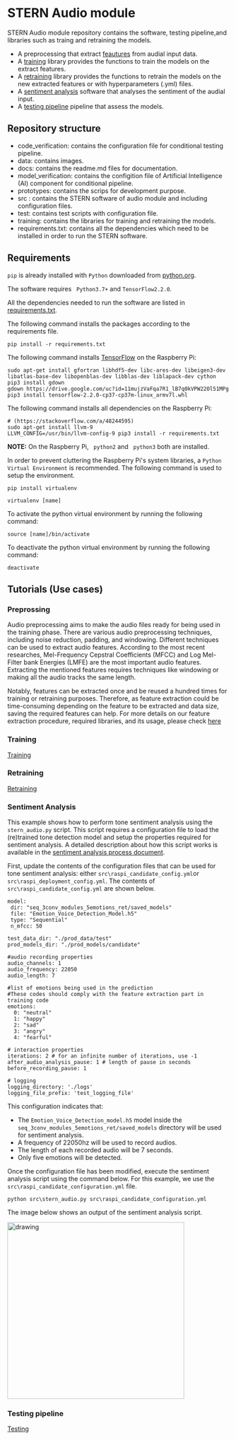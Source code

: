 # STERN Audio module

STERN Audio module repository contains the software, testing pipeline,and libraries such as traing and retraining the models. 

- A preprocessing that extract [feautures](./docs/FeatureExtraction.md) from audial input data. 
- A [training](./docs/Training.md) library provides the functions to train the models on the extract features. 
- A [retraining](./docs/Retraining.md) library provides the functions to retrain the models on the new extracted features or with hyperparameters (.yml) files. 
- A [sentiment analysis](./docs/SentimentAnalysis.md) software that analyses the sentiment of the audial input. 
- A [testing pipeline](./docs/Testing.md) pipeline that assess the models. 

## Repository structure

- code_verification: contains the configuration file for conditional testing pipeline.
- data: contains images.
- docs: contains the readme.md files for documentation.
- model_verification: contains the configition file of Artificial Intelligence (AI) component for conditional pipeline.
- prototypes: contains the scrips for development purpose.
- src : contains the STERN software of audio module and including configuration files. 
- test: contains test scripts with configuration file.
- training: contains the libraries for training and retraining the models.
- requirements.txt: contains all the dependencies which need to be installed in order to run the STERN software.

## Requirements

` pip ` is already installed with `Python` downloaded from [python.org](https://www.python.org/). 

The software requires ` Python3.7+` and `TensorFlow2.2.0`. 

All the dependencies needed to run the software are listed in [requirements.txt](requirements.txt). 

The following command installs the packages according to the requirements file. 

` pip install -r requirements.txt `

The following command installs [TensorFlow](https://qengineering.eu/install-tensorflow-2.2.0-on-raspberry-pi-4.html) on the Raspberry Pi:

```
sudo apt-get install gfortran libhdf5-dev libc-ares-dev libeigen3-dev libatlas-base-dev libopenblas-dev libblas-dev liblapack-dev cython
pip3 install gdown
gdown https://drive.google.com/uc?id=11mujzVaFqa7R1_lB7q0kVPW22Ol51MPg
pip3 install tensorflow-2.2.0-cp37-cp37m-linux_armv7l.whl

```

The following command installs all dependencies on the Raspberry Pi:

```
# (https://stackoverflow.com/a/48244595)
sudo apt-get install llvm-9
LLVM_CONFIG=/usr/bin/llvm-config-9 pip3 install -r requirements.txt
```
**NOTE:** On the Raspberry Pi, ` python2` and ` python3` both are installed. 

In order to prevent cluttering the Raspberry Pi's system libraries, a `Python Virtual Environment` is recommended. The following command is used to setup the environment. 

```
pip install virtualenv

virtualenv [name]

```
To activate the python virtual environment by running the following command:

`source [name]/bin/activate`

To deactivate the python virtual environment by running the following command:

`deactivate`

## Tutorials (Use cases)

### Preprossing 
Audio preprocessing aims to make the audio files ready for being used in the training phase. There are various audio preprocessing techniques, including noise reduction, padding, and windowing. Different techniques can be used to extract audio features. According to the most recent researches, Mel-Frequency Cepstral Coefficients (MFCC) and Log Mel-Filter bank Energies (LMFE) are the most important audio features. Extracting the mentioned features requires techniques like windowing or making all the audio tracks the same length.

Notably, features can be extracted once and be reused a hundred times for training or retraining purposes. Therefore, as feature extraction could be time-consuming depending on the feature to be extracted and data size, saving the required features can help. For more details on our feature extraction procedure, required libraries, and its usage, please check [here](./docs/FeatureExtraction.md)

### Training 

[Training](./docs/Training.md)

### Retraining
[Retraining](./docs/Retraining.md)

### Sentiment Analysis
This example shows how to perform tone sentiment analysis using the ```stern_audio.py``` script. This script requires a configuration file to load the (re)trained tone detection model and setup the properties required for sentiment analysis. A detailed description about how this script works is available in the [sentiment analysis process document](./docs/sentiment_analysis.md).

First, update the contents of the configuration files that can be used for tone sentiment analysis: either ```src\raspi_candidate_config.yml```or ```src\raspi_deployment_config.yml```. The contents of ```src\raspi_candidate_config.yml``` are shown below.

```
model:
 dir: "seq_3conv_modules_5emotions_ret/saved_models"
 file: "Emotion_Voice_Detection_Model.h5"
 type: "Sequential"
 n_mfcc: 50

test_data_dir: "./prod_data/test"
prod_models_dir: "./prod_models/candidate"

#audio recording properties
audio_channels: 1
audio_frequency: 22050 
audio_length: 7

#list of emotions being used in the prediction
#These codes should comply with the feature extraction part in training code
emotions:
  0: "neutral"
  1: "happy"
  2: "sad"
  3: "angry"
  4: "fearful"

# interaction properties
iterations: 2 # for an infinite number of iterations, use -1
after_audio_analysis_pause: 1 # length of pause in seconds
before_recording_pause: 1

# logging
logging_directory: './logs'
logging_file_prefix: 'test_logging_file'
```

This configuration indicates that:
* The ```Emotion_Voice_Detection_model.h5``` model inside the ```seq_3conv_modules_5emotions_ret/saved_models``` directory will be used for sentiment analysis.
* A frequency of 22050hz will be used to record audios.
* The length of each recorded audio will be 7 seconds.
* Only five emotions will be detected.

Once the configuration file has been modified, execute the sentiment analysis script using the command below. For this example, we use the ```src\raspi_candidate_configuration.yml``` file.

```python src\stern_audio.py src\raspi_candidate_configuration.yml```

The image below shows an output of the sentiment analysis script.

<img src="./docs/images/sentiment-analysis-prediction.PNG" alt="drawing" width="400"/>


### Testing pipeline
[Testing]('./docs/Testing.md')
